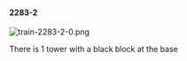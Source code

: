 #### 2283-2
![train-2283-2-0.png](https://github.com/lil-lab/nlvr/raw/master/nlvr/train/images/8/train-2283-2-0.png "train-2283-2-0.png")

There is 1 tower with a black block at the base